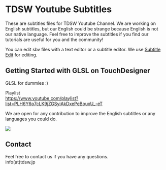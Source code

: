 # TDSW Youtube Subtitles

These are subtitles files for TDSW Youtube Channel. We are working on English subtitles, but our English could be strange because English is not our native language. Feel free to improve the subtitles if you find our tutorials are useful for you and the community!

You can edit sbv files with a text editor or a subtitle editor. We use [Subtitle Edit](https://github.com/SubtitleEdit/subtitleedit) for editing. 

## Getting Started with GLSL on TouchDesigner

GLSL for dummies :)  

Playlist  
https://www.youtube.com/playlist?list=PLH6Y6o7cLK9jZGSyiAkDxePeBouxU_-eT

We are open for any contribution to improve the English subtitles or any languages you could do. 

[![](http://img.youtube.com/vi/0Bm8CjpdsAY/0.jpg)](http://www.youtube.com/watch?v=0Bm8CjpdsAY "")

## Contact
Feel free to contact us if you have any questions.  
info(at)tdsw.jp
